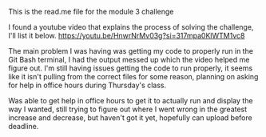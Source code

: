 This is the read.me file for the module 3 challenge

I found a youtube video that explains the process of solving the challenge, I'll list it below.
https://youtu.be/HnwrNrMv03g?si=317mpa0KlWTM1vc8

The main problem I was having was getting my code to properly run in the Git Bash terminal, I had the output messed up which the video helped me figure out.
I'm still having issues getting the code to run properly, it seems like it isn't pulling from the correct files for some reason, planning on asking for help in office hours during Thursday's class.

Was able to get help in office hours to get it to actually run and display the way I wanted, still trying to figure out where I went wrong in the greatest increase and decrease, but haven't got it yet, hopefully can upload before deadline.
